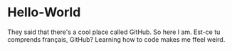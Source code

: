 # Hello-World

They said that there's a cool place called GitHub. So here I am.
Est-ce tu comprends français, GitHub?
Learning how to code makes me ffeel weird.

